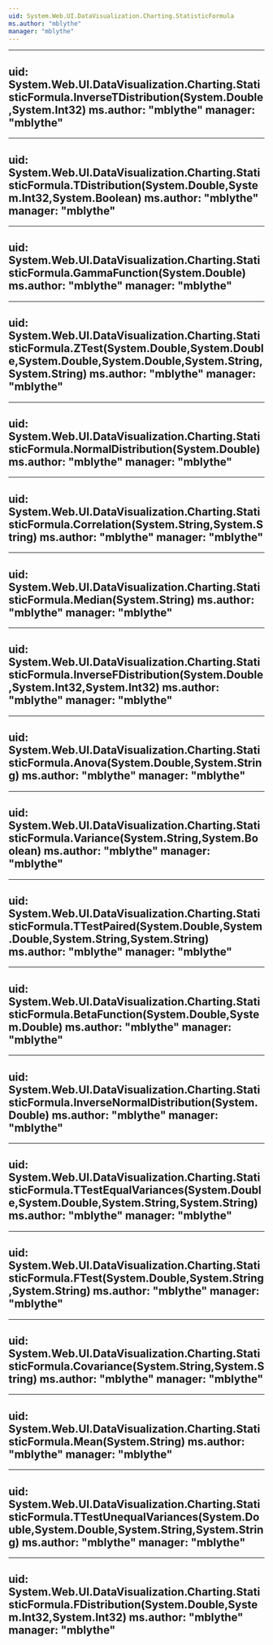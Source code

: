 ```yaml
---
uid: System.Web.UI.DataVisualization.Charting.StatisticFormula
ms.author: "mblythe"
manager: "mblythe"
---
```


---
uid: System.Web.UI.DataVisualization.Charting.StatisticFormula.InverseTDistribution(System.Double,System.Int32)
ms.author: "mblythe"
manager: "mblythe"
---

---
uid: System.Web.UI.DataVisualization.Charting.StatisticFormula.TDistribution(System.Double,System.Int32,System.Boolean)
ms.author: "mblythe"
manager: "mblythe"
---

---
uid: System.Web.UI.DataVisualization.Charting.StatisticFormula.GammaFunction(System.Double)
ms.author: "mblythe"
manager: "mblythe"
---

---
uid: System.Web.UI.DataVisualization.Charting.StatisticFormula.ZTest(System.Double,System.Double,System.Double,System.Double,System.String,System.String)
ms.author: "mblythe"
manager: "mblythe"
---

---
uid: System.Web.UI.DataVisualization.Charting.StatisticFormula.NormalDistribution(System.Double)
ms.author: "mblythe"
manager: "mblythe"
---

---
uid: System.Web.UI.DataVisualization.Charting.StatisticFormula.Correlation(System.String,System.String)
ms.author: "mblythe"
manager: "mblythe"
---

---
uid: System.Web.UI.DataVisualization.Charting.StatisticFormula.Median(System.String)
ms.author: "mblythe"
manager: "mblythe"
---

---
uid: System.Web.UI.DataVisualization.Charting.StatisticFormula.InverseFDistribution(System.Double,System.Int32,System.Int32)
ms.author: "mblythe"
manager: "mblythe"
---

---
uid: System.Web.UI.DataVisualization.Charting.StatisticFormula.Anova(System.Double,System.String)
ms.author: "mblythe"
manager: "mblythe"
---

---
uid: System.Web.UI.DataVisualization.Charting.StatisticFormula.Variance(System.String,System.Boolean)
ms.author: "mblythe"
manager: "mblythe"
---

---
uid: System.Web.UI.DataVisualization.Charting.StatisticFormula.TTestPaired(System.Double,System.Double,System.String,System.String)
ms.author: "mblythe"
manager: "mblythe"
---

---
uid: System.Web.UI.DataVisualization.Charting.StatisticFormula.BetaFunction(System.Double,System.Double)
ms.author: "mblythe"
manager: "mblythe"
---

---
uid: System.Web.UI.DataVisualization.Charting.StatisticFormula.InverseNormalDistribution(System.Double)
ms.author: "mblythe"
manager: "mblythe"
---

---
uid: System.Web.UI.DataVisualization.Charting.StatisticFormula.TTestEqualVariances(System.Double,System.Double,System.String,System.String)
ms.author: "mblythe"
manager: "mblythe"
---

---
uid: System.Web.UI.DataVisualization.Charting.StatisticFormula.FTest(System.Double,System.String,System.String)
ms.author: "mblythe"
manager: "mblythe"
---

---
uid: System.Web.UI.DataVisualization.Charting.StatisticFormula.Covariance(System.String,System.String)
ms.author: "mblythe"
manager: "mblythe"
---

---
uid: System.Web.UI.DataVisualization.Charting.StatisticFormula.Mean(System.String)
ms.author: "mblythe"
manager: "mblythe"
---

---
uid: System.Web.UI.DataVisualization.Charting.StatisticFormula.TTestUnequalVariances(System.Double,System.Double,System.String,System.String)
ms.author: "mblythe"
manager: "mblythe"
---

---
uid: System.Web.UI.DataVisualization.Charting.StatisticFormula.FDistribution(System.Double,System.Int32,System.Int32)
ms.author: "mblythe"
manager: "mblythe"
---
